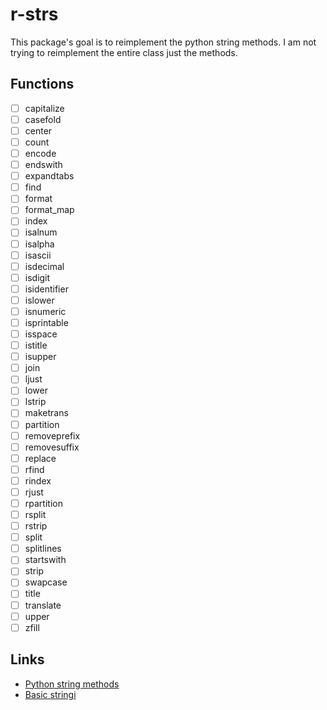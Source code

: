 # r-strs

This package's goal is to reimplement the python string methods. I am not trying
to reimplement the entire class just the methods.

## Functions

- [ ] capitalize
- [ ] casefold
- [ ] center
- [ ] count
- [ ] encode
- [ ] endswith
- [ ] expandtabs
- [ ] find
- [ ] format
- [ ] format_map
- [ ] index
- [ ] isalnum
- [ ] isalpha
- [ ] isascii
- [ ] isdecimal
- [ ] isdigit
- [ ] isidentifier
- [ ] islower
- [ ] isnumeric
- [ ] isprintable
- [ ] isspace
- [ ] istitle
- [ ] isupper
- [ ] join
- [ ] ljust
- [ ] lower
- [ ] lstrip
- [ ] maketrans
- [ ] partition
- [ ] removeprefix
- [ ] removesuffix
- [ ] replace
- [ ] rfind
- [ ] rindex
- [ ] rjust
- [ ] rpartition
- [ ] rsplit
- [ ] rstrip
- [ ] split
- [ ] splitlines
- [ ] startswith
- [ ] strip
- [ ] swapcase
- [ ] title
- [ ] translate
- [ ] upper
- [ ] zfill

## Links

- [Python string methods](https://docs.python.org/3/library/stdtypes.html#string-methods)
- [Basic stringi](https://stringi.gagolewski.com/weave/basic_operations.html)
